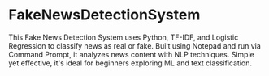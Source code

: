 # FakeNewsDetectionSystem
This Fake News Detection System uses Python, TF-IDF, and Logistic Regression to classify news as real or fake. Built using Notepad and run via Command Prompt, it analyzes news content with NLP techniques. Simple yet effective, it's ideal for beginners exploring ML and text classification.

